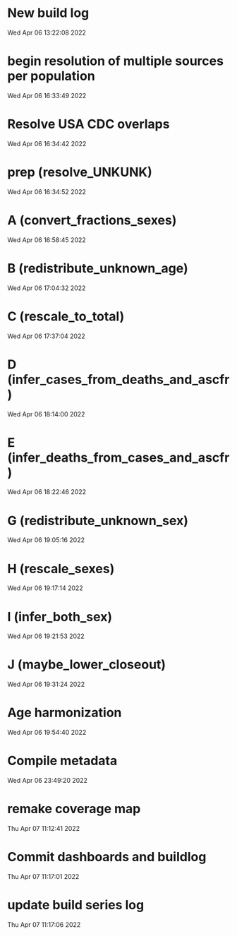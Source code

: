 
# New build log 
 Wed Apr 06 13:22:08 2022 


# begin resolution of multiple sources per population 
 Wed Apr 06 16:33:49 2022 


# Resolve USA CDC overlaps 
 Wed Apr 06 16:34:42 2022 


# prep (resolve_UNKUNK) 
 Wed Apr 06 16:34:52 2022 


# A (convert_fractions_sexes) 
 Wed Apr 06 16:58:45 2022 


# B (redistribute_unknown_age) 
 Wed Apr 06 17:04:32 2022 


# C (rescale_to_total) 
 Wed Apr 06 17:37:04 2022 


# D (infer_cases_from_deaths_and_ascfr) 
 Wed Apr 06 18:14:00 2022 


# E (infer_deaths_from_cases_and_ascfr) 
 Wed Apr 06 18:22:46 2022 


# G (redistribute_unknown_sex) 
 Wed Apr 06 19:05:16 2022 


# H (rescale_sexes) 
 Wed Apr 06 19:17:14 2022 


# I (infer_both_sex) 
 Wed Apr 06 19:21:53 2022 


# J (maybe_lower_closeout) 
 Wed Apr 06 19:31:24 2022 


# Age harmonization 
 Wed Apr 06 19:54:40 2022 


# Compile metadata 
 Wed Apr 06 23:49:20 2022 


# remake coverage map 
 Thu Apr 07 11:12:41 2022 


# Commit dashboards and buildlog 
 Thu Apr 07 11:17:01 2022 


# update build series log 
 Thu Apr 07 11:17:06 2022 

